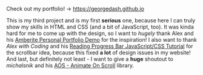 Check out my portfolio! -> https://georgedash.github.io

This is my third project and is my first **serious** one, because here I can truly show my skills in HTML and CSS (and a bit of JavaScript, too).
It was kinda hard for me to come up with the design, so I want to *hugely* thank Alex and his [Amberite Personal Portfolio Demo](https://amberite.framer.website/) for the inspiration!
I also want to thank *Alex with Coding* and his [Reading Progress Bar JavaScript/CSS Tutorial](https://www.youtube.com/watch?v=ZF1hXoq8Lk0) for the scrollbar idea, because this fixed **a lot** of design issues in my website!
And last, but definitely not least - I want to give a **huge** shoutout to *michalsnik* and his [AOS - Animate On Scroll](https://github.com/michalsnik/aos/tree/v2) library.
